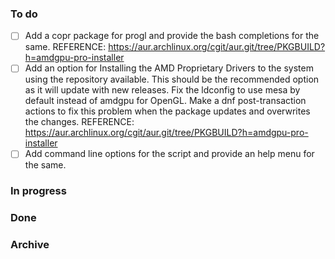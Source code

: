 ### To do
- [ ] Add a copr package for progl and provide the bash completions for the same. 
  REFERENCE: https://aur.archlinux.org/cgit/aur.git/tree/PKGBUILD?h=amdgpu-pro-installer
- [ ] Add an option for Installing the AMD Proprietary Drivers to the system using the repository available. This should be the recommended option as it will update with new releases. Fix the ldconfig to use mesa by default instead of amdgpu for OpenGL. Make a dnf post-transaction actions to fix this problem when the package updates and overwrites the changes.
  REFERENCE: https://aur.archlinux.org/cgit/aur.git/tree/PKGBUILD?h=amdgpu-pro-installer
- [ ] Add command line options for the script and provide an help menu for the same.

### In progress

### Done

### Archive
